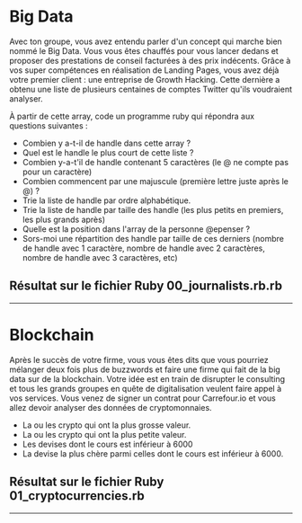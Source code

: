 <h1>Big Data</h1>

<p>Avec ton groupe, vous avez entendu parler d'un concept qui marche bien nommé le Big Data. Vous vous êtes chauffés pour vous lancer dedans et proposer des prestations de conseil facturées à des prix indécents. Grâce à vos super compétences en réalisation de Landing Pages, vous avez déjà votre premier client : une entreprise de Growth Hacking. Cette dernière a obtenu une liste de plusieurs centaines de comptes Twitter qu'ils voudraient analyser.</p>

<p>À partir de cette array, code un programme ruby qui répondra aux questions suivantes :</p>
<ul>
<li>Combien y a-t-il de handle dans cette array ?</li>
<li>Quel est le handle le plus court de cette liste ?</li>
<li>Combien y-a-t'il de handle contenant 5 caractères (le @ ne compte pas pour un caractère)</li>
<li>Combien commencent par une majuscule (première lettre juste après le @) ?</li>
<li>Trie la liste de handle par ordre alphabétique.</li>
<li>Trie la liste de handle par taille des handle (les plus petits en premiers, les plus grands après)</li>
<li>Quelle est la position dans l'array de la personne @epenser ?</li>
<li>Sors-moi une répartition des handle par taille de ces derniers (nombre de handle avec 1 caractère, nombre de handle avec 2 caractères, nombre de handle avec 3 caractères, etc)</li>
</ul>
<h2>Résultat sur le fichier Ruby 00_journalists.rb.rb</h2>
<hr>

<h1>Blockchain</h1>

<p>Après le succès de votre firme, vous vous êtes dits que vous pourriez mélanger deux fois plus de buzzwords et faire une firme qui fait de la big data sur de la blockchain. Votre idée est en train de disrupter le consulting et tous les grands groupes en quête de digitalisation veulent faire appel à vos services. Vous venez de signer un contrat pour Carrefour.io et vous allez devoir analyser des données de cryptomonnaies.</p>
<ul>
<li>La ou les crypto qui ont la plus grosse valeur.</li>
<li>La ou les crypto qui ont la plus petite valeur.</li>
<li>Les devises dont le cours est inférieur à 6000</li>
<li>La devise la plus chère parmi celles dont le cours est inférieur à 6000.</li>
</ul>
<h2>Résultat sur le fichier Ruby 01_cryptocurrencies.rb</h2>

<hr>